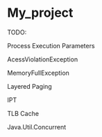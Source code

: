 # My_project

TODO:

Process Execution Parameters

AcessViolationException

MemoryFullException

Layered Paging

IPT

TLB Cache

Java.Util.Concurrent

